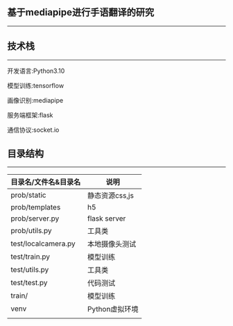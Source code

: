 ## 基于mediapipe进行手语翻译的研究

-----

## 技术栈

-----
开发语言:Python3.10

模型训练:tensorflow

画像识别:mediapipe

服务端框架:flask

通信协议:socket.io

## 目录结构

-----

| 目录名/文件名&目录名         | 说明           |
|---------------------|--------------|
| prob/static         | 静态资源css,js   |
| prob/templates      | h5           |
| prob/server.py      | flask server |
| prob/utils.py       | 工具类          |
| test/localcamera.py | 本地摄像头测试      |
| test/train.py       | 模型训练         |
| test/utils.py       | 工具类          |
| test/test.py        | 代码测试         |
| train/              | 模型训练         |
| venv                | Python虚拟环境   |
|                     |              |
